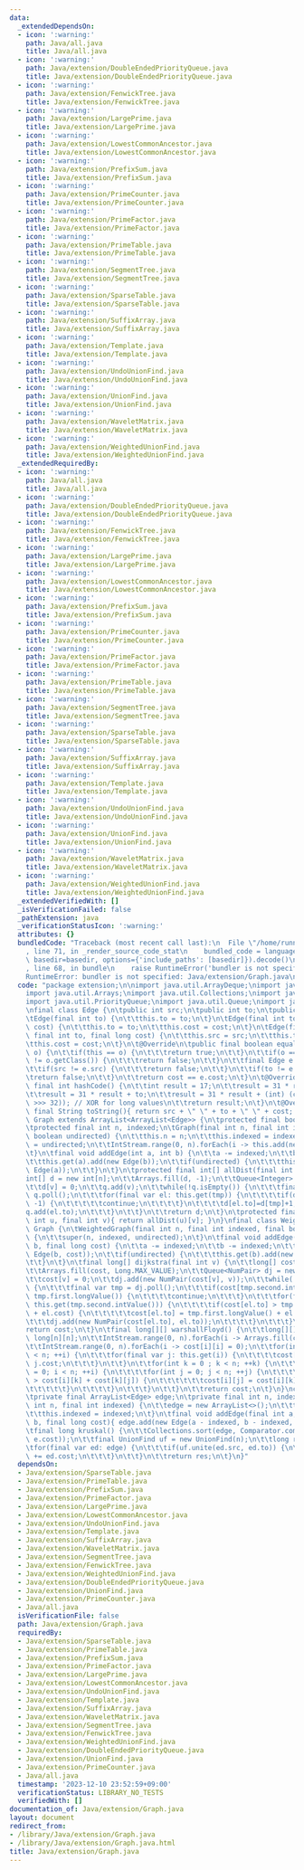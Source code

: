 ```yaml
---
data:
  _extendedDependsOn:
  - icon: ':warning:'
    path: Java/all.java
    title: Java/all.java
  - icon: ':warning:'
    path: Java/extension/DoubleEndedPriorityQueue.java
    title: Java/extension/DoubleEndedPriorityQueue.java
  - icon: ':warning:'
    path: Java/extension/FenwickTree.java
    title: Java/extension/FenwickTree.java
  - icon: ':warning:'
    path: Java/extension/LargePrime.java
    title: Java/extension/LargePrime.java
  - icon: ':warning:'
    path: Java/extension/LowestCommonAncestor.java
    title: Java/extension/LowestCommonAncestor.java
  - icon: ':warning:'
    path: Java/extension/PrefixSum.java
    title: Java/extension/PrefixSum.java
  - icon: ':warning:'
    path: Java/extension/PrimeCounter.java
    title: Java/extension/PrimeCounter.java
  - icon: ':warning:'
    path: Java/extension/PrimeFactor.java
    title: Java/extension/PrimeFactor.java
  - icon: ':warning:'
    path: Java/extension/PrimeTable.java
    title: Java/extension/PrimeTable.java
  - icon: ':warning:'
    path: Java/extension/SegmentTree.java
    title: Java/extension/SegmentTree.java
  - icon: ':warning:'
    path: Java/extension/SparseTable.java
    title: Java/extension/SparseTable.java
  - icon: ':warning:'
    path: Java/extension/SuffixArray.java
    title: Java/extension/SuffixArray.java
  - icon: ':warning:'
    path: Java/extension/Template.java
    title: Java/extension/Template.java
  - icon: ':warning:'
    path: Java/extension/UndoUnionFind.java
    title: Java/extension/UndoUnionFind.java
  - icon: ':warning:'
    path: Java/extension/UnionFind.java
    title: Java/extension/UnionFind.java
  - icon: ':warning:'
    path: Java/extension/WaveletMatrix.java
    title: Java/extension/WaveletMatrix.java
  - icon: ':warning:'
    path: Java/extension/WeightedUnionFind.java
    title: Java/extension/WeightedUnionFind.java
  _extendedRequiredBy:
  - icon: ':warning:'
    path: Java/all.java
    title: Java/all.java
  - icon: ':warning:'
    path: Java/extension/DoubleEndedPriorityQueue.java
    title: Java/extension/DoubleEndedPriorityQueue.java
  - icon: ':warning:'
    path: Java/extension/FenwickTree.java
    title: Java/extension/FenwickTree.java
  - icon: ':warning:'
    path: Java/extension/LargePrime.java
    title: Java/extension/LargePrime.java
  - icon: ':warning:'
    path: Java/extension/LowestCommonAncestor.java
    title: Java/extension/LowestCommonAncestor.java
  - icon: ':warning:'
    path: Java/extension/PrefixSum.java
    title: Java/extension/PrefixSum.java
  - icon: ':warning:'
    path: Java/extension/PrimeCounter.java
    title: Java/extension/PrimeCounter.java
  - icon: ':warning:'
    path: Java/extension/PrimeFactor.java
    title: Java/extension/PrimeFactor.java
  - icon: ':warning:'
    path: Java/extension/PrimeTable.java
    title: Java/extension/PrimeTable.java
  - icon: ':warning:'
    path: Java/extension/SegmentTree.java
    title: Java/extension/SegmentTree.java
  - icon: ':warning:'
    path: Java/extension/SparseTable.java
    title: Java/extension/SparseTable.java
  - icon: ':warning:'
    path: Java/extension/SuffixArray.java
    title: Java/extension/SuffixArray.java
  - icon: ':warning:'
    path: Java/extension/Template.java
    title: Java/extension/Template.java
  - icon: ':warning:'
    path: Java/extension/UndoUnionFind.java
    title: Java/extension/UndoUnionFind.java
  - icon: ':warning:'
    path: Java/extension/UnionFind.java
    title: Java/extension/UnionFind.java
  - icon: ':warning:'
    path: Java/extension/WaveletMatrix.java
    title: Java/extension/WaveletMatrix.java
  - icon: ':warning:'
    path: Java/extension/WeightedUnionFind.java
    title: Java/extension/WeightedUnionFind.java
  _extendedVerifiedWith: []
  _isVerificationFailed: false
  _pathExtension: java
  _verificationStatusIcon: ':warning:'
  attributes: {}
  bundledCode: "Traceback (most recent call last):\n  File \"/home/runner/.local/lib/python3.10/site-packages/onlinejudge_verify/documentation/build.py\"\
    , line 71, in _render_source_code_stat\n    bundled_code = language.bundle(stat.path,\
    \ basedir=basedir, options={'include_paths': [basedir]}).decode()\n  File \"/home/runner/.local/lib/python3.10/site-packages/onlinejudge_verify/languages/user_defined.py\"\
    , line 68, in bundle\n    raise RuntimeError('bundler is not specified: {}'.format(str(path)))\n\
    RuntimeError: bundler is not specified: Java/extension/Graph.java\n"
  code: "package extension;\n\nimport java.util.ArrayDeque;\nimport java.util.ArrayList;\n\
    import java.util.Arrays;\nimport java.util.Collections;\nimport java.util.Comparator;\n\
    import java.util.PriorityQueue;\nimport java.util.Queue;\nimport java.util.stream.IntStream;\n\
    \nfinal class Edge {\n\tpublic int src;\n\tpublic int to;\n\tpublic long cost;\n\
    \tEdge(final int to) {\n\t\tthis.to = to;\n\t}\n\tEdge(final int to, final long\
    \ cost) {\n\t\tthis.to = to;\n\t\tthis.cost = cost;\n\t}\n\tEdge(final int src,\
    \ final int to, final long cost) {\n\t\tthis.src = src;\n\t\tthis.to = to;\n\t\
    \tthis.cost = cost;\n\t}\n\t@Override\n\tpublic final boolean equals(final Object\
    \ o) {\n\t\tif(this == o) {\n\t\t\treturn true;\n\t\t}\n\t\tif(o == null || getClass()\
    \ != o.getClass()) {\n\t\t\treturn false;\n\t\t}\n\t\tfinal Edge e = (Edge) o;\n\
    \t\tif(src != e.src) {\n\t\t\treturn false;\n\t\t}\n\t\tif(to != e.to) {\n\t\t\
    \treturn false;\n\t\t}\n\t\treturn cost == e.cost;\n\t}\n\t@Override\n\tpublic\
    \ final int hashCode() {\n\t\tint result = 17;\n\t\tresult = 31 * result + src;\n\
    \t\tresult = 31 * result + to;\n\t\tresult = 31 * result + (int) (cost ^ (cost\
    \ >>> 32)); // XOR for long values\n\t\treturn result;\n\t}\n\t@Override\n\tpublic\
    \ final String toString(){ return src + \" \" + to + \" \" + cost; }\n}\nclass\
    \ Graph extends ArrayList<ArrayList<Edge>> {\n\tprotected final boolean undirected;\n\
    \tprotected final int n, indexed;\n\tGraph(final int n, final int indexed, final\
    \ boolean undirected) {\n\t\tthis.n = n;\n\t\tthis.indexed = indexed;\n\t\tthis.undirected\
    \ = undirected;\n\t\tIntStream.range(0, n).forEach(i -> this.add(new ArrayList<>()));\n\
    \t}\n\tfinal void addEdge(int a, int b) {\n\t\ta -= indexed;\n\t\tb -= indexed;\n\
    \t\tthis.get(a).add(new Edge(b));\n\t\tif(undirected) {\n\t\t\tthis.get(b).add(new\
    \ Edge(a));\n\t\t}\n\t}\n\tprotected final int[] allDist(final int v) {\n\t\t\
    int[] d = new int[n];\n\t\tArrays.fill(d, -1);\n\t\tQueue<Integer> q = new ArrayDeque<>();\n\
    \t\td[v] = 0;\n\t\tq.add(v);\n\t\twhile(!q.isEmpty()) {\n\t\t\tfinal int tmp =\
    \ q.poll();\n\t\t\tfor(final var el: this.get(tmp)) {\n\t\t\t\tif(d[el.to] !=\
    \ -1) {\n\t\t\t\t\tcontinue;\n\t\t\t\t}\n\t\t\t\td[el.to]=d[tmp]+1;\n\t\t\t\t\
    q.add(el.to);\n\t\t\t}\n\t\t}\n\t\treturn d;\n\t}\n\tprotected final int dist(final\
    \ int u, final int v){ return allDist(u)[v]; }\n}\nfinal class WeightedGraph extends\
    \ Graph {\n\tWeightedGraph(final int n, final int indexed, final boolean undirected)\
    \ {\n\t\tsuper(n, indexed, undirected);\n\t}\n\tfinal void addEdge(int a, int\
    \ b, final long cost) {\n\t\ta -= indexed;\n\t\tb -= indexed;\n\t\tthis.get(a).add(new\
    \ Edge(b, cost));\n\t\tif(undirected) {\n\t\t\tthis.get(b).add(new Edge(a, cost));\n\
    \t\t}\n\t}\n\tfinal long[] dijkstra(final int v) {\n\t\tlong[] cost = new long[n];\n\
    \t\tArrays.fill(cost, Long.MAX_VALUE);\n\t\tQueue<NumPair> dj = new PriorityQueue<>(Collections.reverseOrder());\n\
    \t\tcost[v] = 0;\n\t\tdj.add(new NumPair(cost[v], v));\n\t\twhile(!dj.isEmpty())\
    \ {\n\t\t\tfinal var tmp = dj.poll();\n\t\t\tif(cost[tmp.second.intValue()] <\
    \ tmp.first.longValue()) {\n\t\t\t\tcontinue;\n\t\t\t}\n\t\t\tfor(final var el:\
    \ this.get(tmp.second.intValue())) {\n\t\t\t\tif(cost[el.to] > tmp.first.longValue()\
    \ + el.cost) {\n\t\t\t\t\tcost[el.to] = tmp.first.longValue() + el.cost;\n\t\t\
    \t\t\tdj.add(new NumPair(cost[el.to], el.to));\n\t\t\t\t}\n\t\t\t}\n\t\t}\n\t\t\
    return cost;\n\t}\n\tfinal long[][] warshallFloyd() {\n\t\tlong[][] cost = new\
    \ long[n][n];\n\t\tIntStream.range(0, n).forEach(i -> Arrays.fill(cost[i], Long.MAX_VALUE));\n\
    \t\tIntStream.range(0, n).forEach(i -> cost[i][i] = 0);\n\t\tfor(int i = 0; i\
    \ < n; ++i) {\n\t\t\tfor(final var j: this.get(i)) {\n\t\t\t\tcost[i][j.to] =\
    \ j.cost;\n\t\t\t}\n\t\t}\n\t\tfor(int k = 0 ; k < n; ++k) {\n\t\t\tfor(int i\
    \ = 0; i < n; ++i) {\n\t\t\t\tfor(int j = 0; j < n; ++j) {\n\t\t\t\t\tif(cost[i][j]\
    \ > cost[i][k] + cost[k][j]) {\n\t\t\t\t\t\tcost[i][j] = cost[i][k] + cost[k][j];\n\
    \t\t\t\t\t}\n\t\t\t\t}\n\t\t\t}\n\t\t}\n\t\treturn cost;\n\t}\n}\nclass Tree {\n\
    \tprivate final ArrayList<Edge> edge;\n\tprivate final int n, indexed;\n\tTree(final\
    \ int n, final int indexed) {\n\t\tedge = new ArrayList<>();\n\t\tthis.n = n;\n\
    \t\tthis.indexed = indexed;\n\t}\n\tfinal void addEdge(final int a, final int\
    \ b, final long cost){ edge.add(new Edge(a - indexed, b - indexed, cost)); }\n\
    \tfinal long kruskal() {\n\t\tCollections.sort(edge, Comparator.comparing(e ->\
    \ e.cost));\n\t\tfinal UnionFind uf = new UnionFind(n);\n\t\tlong res = 0;\n\t\
    \tfor(final var ed: edge) {\n\t\t\tif(uf.unite(ed.src, ed.to)) {\n\t\t\t\tres\
    \ += ed.cost;\n\t\t\t}\n\t\t}\n\t\treturn res;\n\t}\n}"
  dependsOn:
  - Java/extension/SparseTable.java
  - Java/extension/PrimeTable.java
  - Java/extension/PrefixSum.java
  - Java/extension/PrimeFactor.java
  - Java/extension/LargePrime.java
  - Java/extension/LowestCommonAncestor.java
  - Java/extension/UndoUnionFind.java
  - Java/extension/Template.java
  - Java/extension/SuffixArray.java
  - Java/extension/WaveletMatrix.java
  - Java/extension/SegmentTree.java
  - Java/extension/FenwickTree.java
  - Java/extension/WeightedUnionFind.java
  - Java/extension/DoubleEndedPriorityQueue.java
  - Java/extension/UnionFind.java
  - Java/extension/PrimeCounter.java
  - Java/all.java
  isVerificationFile: false
  path: Java/extension/Graph.java
  requiredBy:
  - Java/extension/SparseTable.java
  - Java/extension/PrimeTable.java
  - Java/extension/PrefixSum.java
  - Java/extension/PrimeFactor.java
  - Java/extension/LargePrime.java
  - Java/extension/LowestCommonAncestor.java
  - Java/extension/UndoUnionFind.java
  - Java/extension/Template.java
  - Java/extension/SuffixArray.java
  - Java/extension/WaveletMatrix.java
  - Java/extension/SegmentTree.java
  - Java/extension/FenwickTree.java
  - Java/extension/WeightedUnionFind.java
  - Java/extension/DoubleEndedPriorityQueue.java
  - Java/extension/UnionFind.java
  - Java/extension/PrimeCounter.java
  - Java/all.java
  timestamp: '2023-12-10 23:52:59+09:00'
  verificationStatus: LIBRARY_NO_TESTS
  verifiedWith: []
documentation_of: Java/extension/Graph.java
layout: document
redirect_from:
- /library/Java/extension/Graph.java
- /library/Java/extension/Graph.java.html
title: Java/extension/Graph.java
---
```

